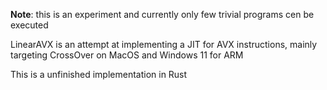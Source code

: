 **Note**: this is an experiment and currently only few trivial programs cen be executed

LinearAVX is an attempt at implementing a JIT for AVX instructions, mainly targeting CrossOver on MacOS and Windows 11 for ARM

This is a unfinished implementation in Rust